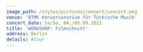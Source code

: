 ```yaml
---
image_path: /styles/pictures/concert/concert.png
venue: 'BTMK Konservatorium für Türkische Musik'
concert_date: Sa/So, 04./05.09.2021
title: 'WORKSHOP: Filmschnitt'
address: Berlin
details: #tour 
---
```

